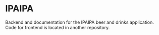 # IPAIPA
Backend and documentation for the IPAIPA beer and drinks application. Code for frontend is located in another repository.
